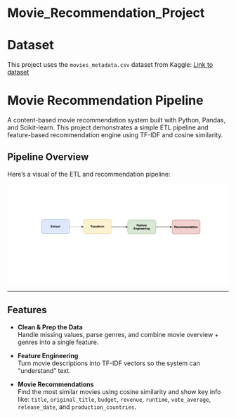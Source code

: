 # Movie_Recommendation_Project

# Dataset

This project uses the `movies_metadata.csv` dataset from Kaggle:
[Link to dataset](https://www.kaggle.com/rounakbanik/the-movies-dataset)



# Movie Recommendation Pipeline

A content-based movie recommendation system built with Python, Pandas, and Scikit-learn. This project demonstrates a simple ETL pipeline and feature-based recommendation engine using TF-IDF and cosine similarity.

## Pipeline Overview

Here’s a visual of the ETL and recommendation pipeline:

![Movie Recommendation Pipeline](movie_recommendation_pipeline.png)



---

## Features

- **Clean & Prep the Data**  
  Handle missing values, parse genres, and combine movie overview + genres into a single feature.

- **Feature Engineering**  
  Turn movie descriptions into TF-IDF vectors so the system can “understand” text.

- **Movie Recommendations**  
  Find the most similar movies using cosine similarity and show key info like:
  `title`, `original_title`, `budget`, `revenue`, `runtime`, `vote_average`, `release_date`, and `production_countries`.

